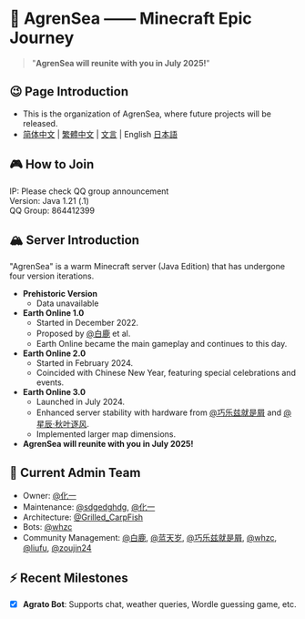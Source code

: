 # 🌊 AgrenSea —— Minecraft Epic Journey

> ​"**AgrenSea will reunite with you in July 2025!**"

## 😉 Page Introduction
- This is the organization of AgrenSea, where future projects will be released.
- [简体中文](https://github.com/AgrenSea/.github/blob/main/profile/README.md) | [繁體中文](https://github.com/AgrenSea/.github/blob/main/profile/README_traditional.md) | [文言](https://github.com/AgrenSea/.github/blob/main/profile/README_lzh.md) | English [日本語](https://github.com/AgrenSea/.github/blob/main/profile/README_jp.md)

## 🎮 How to Join
IP: Please check QQ group announcement  
Version: Java 1.21 (.1)  
QQ Group: 864412399

## 🏔️ Server Introduction  
"AgrenSea" is a warm Minecraft server (Java Edition) that has undergone four version iterations.  
- ​**Prehistoric Version**  
    - Data unavailable  
- ​**Earth Online 1.0**  
    - Started in December 2022.  
    - Proposed by [@白鹿](https://github.com/AgrenSea/.github/blob/main/profile/name_fallback.md) et al.  
    - Earth Online became the main gameplay and continues to this day.  
- ​**Earth Online 2.0**  
    - Started in February 2024.  
    - Coincided with Chinese New Year, featuring special celebrations and events.  
- ​**Earth Online 3.0**  
    - Launched in July 2024.  
    - Enhanced server stability with hardware from [@巧乐兹就是屑](https://github.com/AgrenSea/.github/blob/main/profile/name_fallback.md) and [@星辰·秋叶逐风](https://github.com/AgrenSea/.github/blob/main/profile/name_fallback.md).  
    - Implemented larger map dimensions.  
- ​**AgrenSea will reunite with you in July 2025!**

## 👥 Current Admin Team  
- Owner: [@化一](https://github.com/AgrenSea/.github/blob/main/profile/name_fallback.md)  
- Maintenance: [@sdgedghdg](https://github.com/sdgedghdg), [@化一](https://github.com/AgrenSea/.github/blob/main/profile/name_fallback.md)  
- Architecture: [@Grilled_CarpFish](https://github.com/AgrenSea/.github/blob/main/profile/name_fallback.md)  
- Bots: [@whzc](https://github.com/whzcc)  
- Community Management: [@白鹿](https://github.com/AgrenSea/.github/blob/main/profile/name_fallback.md), [@蓝天岁](https://github.com/AgrenSea/.github/blob/main/profile/name_fallback.md), [@巧乐兹就是屑](https://github.com/AgrenSea/.github/blob/main/profile/name_fallback.md), [@whzc](https://github.com/whzcc), [@liufu](https://github.com/AgrenSea/.github/blob/main/profile/name_fallback.md), [@zoujin24](https://github.com/AgrenSea/.github/blob/main/profile/name_fallback.md)  

## ⚡ Recent Milestones  
- [x] ​**Agrato Bot**: Supports chat, weather queries, Wordle guessing game, etc.  
